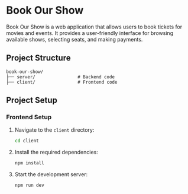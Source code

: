 # Book Our Show

Book Our Show is a web application that allows users to book tickets for movies and events. It provides a user-friendly interface for browsing available shows, selecting seats, and making payments.

## Project Structure

```plaintext
book-our-show/
├── server/                # Backend code
├── client/                # Frontend code
```

## Project Setup

### Frontend Setup

1. Navigate to the `client` directory:
   ```bash
   cd client
   ```
2. Install the required dependencies:
   ```bash
   npm install
   ```
3. Start the development server:
   ```bash
   npm run dev
   ```
